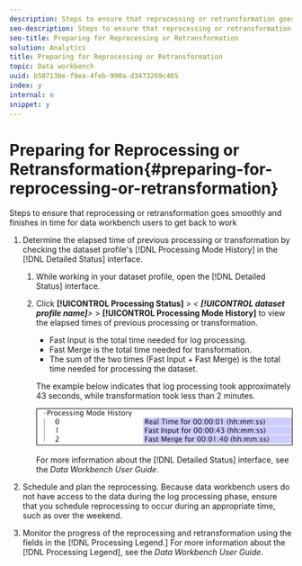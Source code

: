 ```yaml
---
description: Steps to ensure that reprocessing or retransformation goes smoothly and finishes in time for data workbench users to get back to work
seo-description: Steps to ensure that reprocessing or retransformation goes smoothly and finishes in time for data workbench users to get back to work
seo-title: Preparing for Reprocessing or Retransformation
solution: Analytics
title: Preparing for Reprocessing or Retransformation
topic: Data workbench
uuid: b50713be-f9ea-4feb-990a-d3473269c465
index: y
internal: n
snippet: y
---
```


# Preparing for Reprocessing or Retransformation{#preparing-for-reprocessing-or-retransformation}

Steps to ensure that reprocessing or retransformation goes smoothly and finishes in time for data workbench users to get back to work

1. Determine the elapsed time of previous processing or transformation by checking the dataset profile's [!DNL Processing Mode History] in the [!DNL Detailed Status] interface.

    1. While working in your dataset profile, open the [!DNL Detailed Status] interface. 
    1. Click **[!UICONTROL Processing Status]** > *< **[!UICONTROL dataset profile name]**>* > **[!UICONTROL Processing Mode History]** to view the elapsed times of previous processing or transformation.

        * Fast Input is the total time needed for log processing. 
        * Fast Merge is the total time needed for transformation. 
        * The sum of the two times (Fast Input + Fast Merge) is the total time needed for processing the dataset.

       The example below indicates that log processing took approximately 43 seconds, while transformation took less than 2 minutes.

       ![](assets/vis_DetailedStatus_ProcessingModeHistory.png)

       For more information about the [!DNL Detailed Status] interface, see the *Data Workbench User Guide*.

1. Schedule and plan the reprocessing. Because data workbench users do not have access to the data during the log processing phase, ensure that you schedule reprocessing to occur during an appropriate time, such as over the weekend.
1. Monitor the progress of the reprocessing and retransformation using the fields in the [!DNL Processing Legend.] For more information about the [!DNL Processing Legend], see the *Data Workbench User Guide*.
